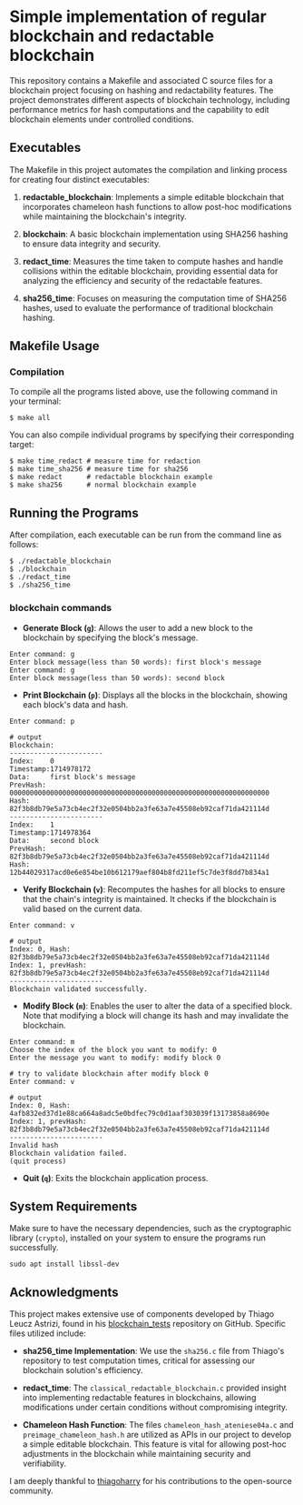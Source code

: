 # Simple implementation of regular blockchain and redactable blockchain

This repository contains a Makefile and associated C source files for a blockchain project focusing on hashing and redactability features. The project demonstrates different aspects of blockchain technology, including performance metrics for hash computations and the capability to edit blockchain elements under controlled conditions.

## Executables

The Makefile in this project automates the compilation and linking process for creating four distinct executables:

1. **redactable_blockchain**: Implements a simple editable blockchain that incorporates chameleon hash functions to allow post-hoc modifications while maintaining the blockchain's integrity.

2. **blockchain**: A basic blockchain implementation using SHA256 hashing to ensure data integrity and security.

3. **redact_time**: Measures the time taken to compute hashes and handle collisions within the editable blockchain, providing essential data for analyzing the efficiency and security of the redactable features.

4. **sha256_time**: Focuses on measuring the computation time of SHA256 hashes, used to evaluate the performance of traditional blockchain hashing.

## Makefile Usage

### Compilation

To compile all the programs listed above, use the following command in your terminal:

```bash=
$ make all
```
You can also compile individual programs by specifying their corresponding target:
```
$ make time_redact # measure time for redaction
$ make time_sha256 # measure time for sha256
$ make redact      # redactable blockchain example 
$ make sha256      # normal blockchain example
```
## Running the Programs

After compilation, each executable can be run from the command line as follows:
```
$ ./redactable_blockchain
$ ./blockchain
$ ./redact_time
$ ./sha256_time
```
### blockchain commands

- **Generate Block (`g`)**: Allows the user to add a new block to the blockchain by specifying the block's message.
```
Enter command: g
Enter block message(less than 50 words): first block's message
Enter command: g
Enter block message(less than 50 words): second block
```
- **Print Blockchain (`p`)**: Displays all the blocks in the blockchain, showing each block's data and hash.
```
Enter command: p
```
```
# output
Blockchain:
-----------------------
Index:    0
Timestamp:1714978172
Data:     first block's message
PrevHash: 0000000000000000000000000000000000000000000000000000000000000000
Hash:     82f3b8db79e5a73cb4ec2f32e0504bb2a3fe63a7e45508eb92caf71da421114d
-----------------------
Index:    1
Timestamp:1714978364
Data:     second block
PrevHash: 82f3b8db79e5a73cb4ec2f32e0504bb2a3fe63a7e45508eb92caf71da421114d
Hash:     12b44029317acd0e6e854be10b612179aef804b8fd211ef5c7de3f8dd7b834a1
```
- **Verify Blockchain (`v`)**: Recomputes the hashes for all blocks to ensure that the chain's integrity is maintained. It checks if the blockchain is valid based on the current data.
```
Enter command: v
```
```
# output
Index: 0, Hash:     82f3b8db79e5a73cb4ec2f32e0504bb2a3fe63a7e45508eb92caf71da421114d
Index: 1, prevHash: 82f3b8db79e5a73cb4ec2f32e0504bb2a3fe63a7e45508eb92caf71da421114d
-----------------------
Blockchain validated successfully.
```
- **Modify Block (`m`)**: Enables the user to alter the data of a specified block. Note that modifying a block will change its hash and may invalidate the blockchain.
```
Enter command: m
Choose the index of the block you want to modify: 0
Enter the message you want to modify: modify block 0
```
```
# try to validate blockchain after modify block 0
Enter command: v
```
```
# output
Index: 0, Hash:     4afb832ed37d1e88ca664a8adc5e0bdfec79c0d1aaf303039f13173858a8690e
Index: 1, prevHash: 82f3b8db79e5a73cb4ec2f32e0504bb2a3fe63a7e45508eb92caf71da421114d
-----------------------
Invalid hash
Blockchain validation failed.
(quit process)
```
- **Quit (`q`)**: Exits the blockchain application process.

## System Requirements
Make sure to have the necessary dependencies, such as the cryptographic library (`crypto`), installed on your system to ensure the programs run successfully.
```
sudo apt install libssl-dev
```
## Acknowledgments

This project makes extensive use of components developed by Thiago Leucz Astrizi, found in his [blockchain_tests](https://github.com/thiagoharry/blockchain_tests) repository on GitHub. Specific files utilized include:

- **sha256_time Implementation**: We use the `sha256.c` file from Thiago's repository to test computation times, critical for assessing our blockchain solution's efficiency.

- **redact_time**: The `classical_redactable_blockchain.c` provided insight into implementing redactable features in blockchains, allowing modifications under certain conditions without compromising integrity.

- **Chameleon Hash Function**: The files `chameleon_hash_ateniese04a.c` and `preimage_chameleon_hash.h` are utilized as APIs in our project to develop a simple editable blockchain. This feature is vital for allowing post-hoc adjustments in the blockchain while maintaining security and verifiability.

I am deeply thankful to [thiagoharry](https://github.com/thiagoharry) for his contributions to the open-source community. 

